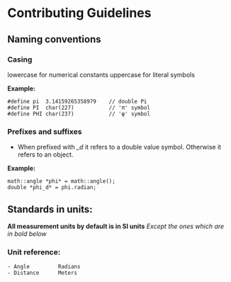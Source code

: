 ﻿# Contributing Guidelines

## Naming conventions

### Casing

lowercase for numerical constants
uppercase for literal symbols

**Example:**
```
#define pi	3.14159265358979	// double Pi
#define PI	char(227)			// 'π' symbol
#define PHI char(237)			// 'φ' symbol
```

### Prefixes and suffixes

* When prefixed with *_d* it refers to a double value symbol. Otherwise it refers to an object.

**Example:**
```
math::angle *phi* = math::angle();
double *phi_d* = phi.radian;
```



## Standards in units:
__All measurement units by default is in SI units__
_Except the ones which are in *bold* below_

### Unit reference:
	- Angle			Radians
	- Distance		Meters